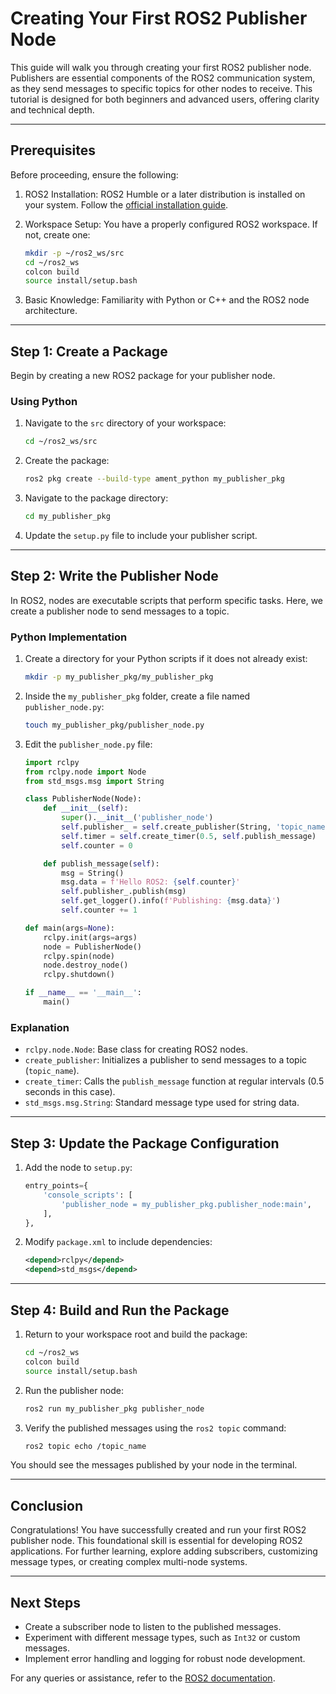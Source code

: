 # Creating Your First ROS2 Publisher Node

This guide will walk you through creating your first ROS2 publisher node. Publishers are essential components of the ROS2 communication system, as they send messages to specific topics for other nodes to receive. This tutorial is designed for both beginners and advanced users, offering clarity and technical depth.

---

## Prerequisites

Before proceeding, ensure the following:

1. ROS2 Installation: ROS2 Humble or a later distribution is installed on your system. Follow the [official installation guide](https://docs.ros.org/en/humble/Installation.html).

2. Workspace Setup: You have a properly configured ROS2 workspace. If not, create one:
   ```bash
   mkdir -p ~/ros2_ws/src
   cd ~/ros2_ws
   colcon build
   source install/setup.bash
   ```

3. Basic Knowledge: Familiarity with Python or C++ and the ROS2 node architecture.

---

## Step 1: Create a Package

Begin by creating a new ROS2 package for your publisher node.

### Using Python

1. Navigate to the `src` directory of your workspace:
   ```bash
   cd ~/ros2_ws/src
   ```

2. Create the package:
   ```bash
   ros2 pkg create --build-type ament_python my_publisher_pkg
   ```

3. Navigate to the package directory:
   ```bash
   cd my_publisher_pkg
   ```

4. Update the `setup.py` file to include your publisher script.

---

## Step 2: Write the Publisher Node

In ROS2, nodes are executable scripts that perform specific tasks. Here, we create a publisher node to send messages to a topic.

### Python Implementation

1. Create a directory for your Python scripts if it does not already exist:
   ```bash
   mkdir -p my_publisher_pkg/my_publisher_pkg
   ```

2. Inside the `my_publisher_pkg` folder, create a file named `publisher_node.py`:
   ```bash
   touch my_publisher_pkg/publisher_node.py
   ```

3. Edit the `publisher_node.py` file:
   ```python
   import rclpy
   from rclpy.node import Node
   from std_msgs.msg import String

   class PublisherNode(Node):
       def __init__(self):
           super().__init__('publisher_node')
           self.publisher_ = self.create_publisher(String, 'topic_name', 10)
           self.timer = self.create_timer(0.5, self.publish_message)
           self.counter = 0

       def publish_message(self):
           msg = String()
           msg.data = f'Hello ROS2: {self.counter}'
           self.publisher_.publish(msg)
           self.get_logger().info(f'Publishing: {msg.data}')
           self.counter += 1

   def main(args=None):
       rclpy.init(args=args)
       node = PublisherNode()
       rclpy.spin(node)
       node.destroy_node()
       rclpy.shutdown()

   if __name__ == '__main__':
       main()
   ```

### Explanation

- `rclpy.node.Node`: Base class for creating ROS2 nodes.
- `create_publisher`: Initializes a publisher to send messages to a topic (`topic_name`).
- `create_timer`: Calls the `publish_message` function at regular intervals (0.5 seconds in this case).
- `std_msgs.msg.String`: Standard message type used for string data.

---

## Step 3: Update the Package Configuration

1. Add the node to `setup.py`:
   ```python
   entry_points={
       'console_scripts': [
           'publisher_node = my_publisher_pkg.publisher_node:main',
       ],
   },
   ```

2. Modify `package.xml` to include dependencies:
   ```xml
   <depend>rclpy</depend>
   <depend>std_msgs</depend>
   ```

---

## Step 4: Build and Run the Package

1. Return to your workspace root and build the package:
   ```bash
   cd ~/ros2_ws
   colcon build
   source install/setup.bash
   ```

2. Run the publisher node:
   ```bash
   ros2 run my_publisher_pkg publisher_node
   ```

3. Verify the published messages using the `ros2 topic` command:
   ```bash
   ros2 topic echo /topic_name
   ```

You should see the messages published by your node in the terminal.

---

## Conclusion

Congratulations! You have successfully created and run your first ROS2 publisher node. This foundational skill is essential for developing ROS2 applications. For further learning, explore adding subscribers, customizing message types, or creating complex multi-node systems.

---

## Next Steps

- Create a subscriber node to listen to the published messages.
- Experiment with different message types, such as `Int32` or custom messages.
- Implement error handling and logging for robust node development.

For any queries or assistance, refer to the [ROS2 documentation](https://docs.ros.org/en/).

